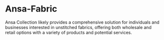 # Ansa-Fabric
Ansa Collection likely provides a comprehensive solution for individuals and businesses interested in unstitched fabrics, offering both wholesale and retail options with a variety of products and potential services. 
